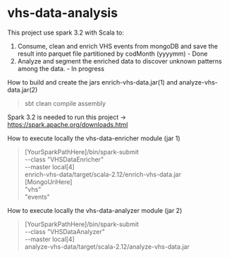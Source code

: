 # vhs-data-analysis
This project use spark 3.2 with Scala to:
1. Consume, clean and enrich VHS events from mongoDB and save the result into parquet file partitioned by codMonth (yyyymm)  - Done
2. Analyze and segment the enriched data to discover unknown patterns among the data.  - In progress

How to build and create the jars enrich-vhs-data.jar(1) and analyze-vhs-data.jar(2)
> sbt clean compile assembly

Spark 3.2 is needed to run this project -> https://spark.apache.org/downloads.html

How to execute locally the vhs-data-enricher module (jar 1) 
> [YourSparkPathHere]/bin/spark-submit \
    --class "VHSDataEnricher" \
    --master local[4] \
    enrich-vhs-data/target/scala-2.12/enrich-vhs-data.jar \
    [MongoUriHere] \
    "vhs" \
    "events"

How to execute locally the vhs-data-analyzer module (jar 2)
> [YourSparkPathHere]/bin/spark-submit \
    --class "VHSDataAnalyzer" \
    --master local[4] \
    analyze-vhs-data/target/scala-2.12/analyze-vhs-data.jar